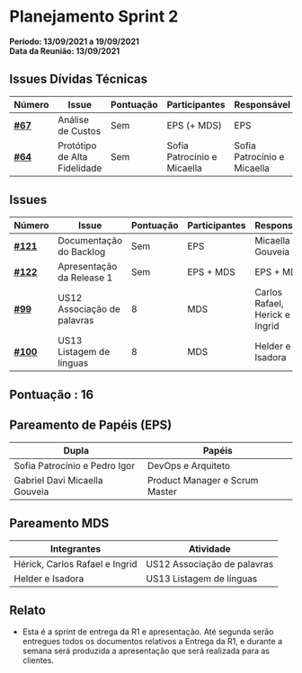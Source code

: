 # Planejamento Sprint 2

**Período: 13/09/2021 a 19/09/2021**<br>
**Data da Reunião: 13/09/2021**

## Issues Dívidas Técnicas

| Número | Issue | Pontuação | Participantes | Responsável |
|--------|-------|-----------|---------------|-------------|
| [**#67**](https://github.com/fga-eps-mds/2021.1-Indigenas-Docs/issues/67) | Análise de Custos | Sem | EPS (+ MDS) | EPS |
| [**#64**](https://github.com/fga-eps-mds/2021.1-Linguas-Indigenas-Docs/issues/64) | Protótipo de Alta Fidelidade | Sem | Sofia Patrocínio e Micaella | Sofia Patrocínio e Micaella |


## Issues
| Número | Issue | Pontuação | Participantes | Responsável |
|--------|-------|-----------|---------------|-------------|
| [**#121**](https://github.com/fga-eps-mds/2021.1-Linguas-Indigenas-Docs/issues/121) | Documentação do Backlog | Sem | EPS | Micaella Gouveia |
| [**#122**](https://github.com/fga-eps-mds/2021.1-Linguas-Indigenas-Docs/issues/122) | Apresentação da Release 1 | Sem | EPS + MDS | EPS + MDS |
| [**#99**](https://github.com/fga-eps-mds/2021.1-Multilind-Docs/issues/99) | US12 Associação de palavras | 8 | MDS | Carlos Rafael, Herick e Ingrid |
| [**#100**](https://github.com/fga-eps-mds/2021.1-Multilind-Docs/issues/100) | US13 Listagem de línguas | 8 | MDS | Helder e Isadora |


## Pontuação : 16

## Pareamento de Papéis (EPS)
| Dupla | Papéis |
|-------|--------|
| Sofia Patrocínio e Pedro Igor | DevOps e Arquiteto |
| Gabriel Davi Micaella Gouveia | Product Manager e Scrum Master |

## Pareamento MDS
| Integrantes | Atividade |
|-------------|-----------|
| Hérick, Carlos Rafael e Ingrid | US12 Associação de palavras |
| Helder e Isadora | US13 Listagem de línguas |


## Relato
* Esta é a sprint de entrega da R1 e apresentação. Até segunda serão entregues todos os documentos relativos a Entrega da R1, e durante a semana será produzida a apresentação que será realizada para as clientes.